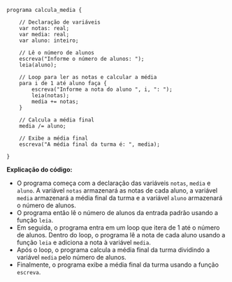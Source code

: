 ```portugal
programa calcula_media {

    // Declaração de variáveis
    var notas: real;
    var media: real;
    var aluno: inteiro;

    // Lê o número de alunos
    escreva("Informe o número de alunos: ");
    leia(aluno);

    // Loop para ler as notas e calcular a média
    para i de 1 até aluno faça {
        escreva("Informe a nota do aluno ", i, ": ");
        leia(notas);
        media += notas;
    }

    // Calcula a média final
    media /= aluno;

    // Exibe a média final
    escreva("A média final da turma é: ", media);

}
```

**Explicação do código:**

* O programa começa com a declaração das variáveis `notas`, `media` e `aluno`. A variável `notas` armazenará as notas de cada aluno, a variável `media` armazenará a média final da turma e a variável `aluno` armazenará o número de alunos.
* O programa então lê o número de alunos da entrada padrão usando a função `leia`.
* Em seguida, o programa entra em um loop que itera de 1 até o número de alunos. Dentro do loop, o programa lê a nota de cada aluno usando a função `leia` e adiciona a nota à variável `media`.
* Após o loop, o programa calcula a média final da turma dividindo a variável `media` pelo número de alunos.
* Finalmente, o programa exibe a média final da turma usando a função `escreva`.